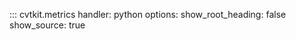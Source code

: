 ::: cvtkit.metrics
    handler: python
    options:
        show_root_heading: false
        show_source: true
